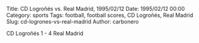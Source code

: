 Title: CD Logroñés vs. Real Madrid, 1995/02/12
Date: 1995/02/12 00:00
Category: sports
Tags: football, football scores, CD Logroñés, Real Madrid
Slug: cd-logrones-vs-real-madrid
Author: carbonero


CD Logroñés 1 - 4 Real Madrid
